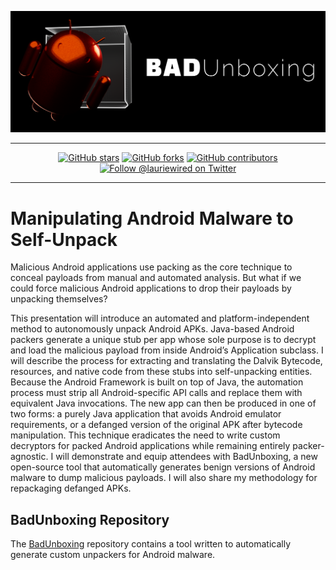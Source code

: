 <div align="center">

![logo](media/bad_unboxing_logo.png)

---

[![GitHub stars](https://img.shields.io/github/stars/LaurieWired/REcon2024)](https://github.com/LaurieWired/REcon2024/stargazers)
[![GitHub forks](https://img.shields.io/github/forks/LaurieWired/REcon2024)](https://github.com/LaurieWired/REcon2024/network/members)
[![GitHub contributors](https://img.shields.io/github/contributors/LaurieWired/REcon2024)](https://github.com/LaurieWired/REcon2024/graphs/contributors)
[![Follow @lauriewired on Twitter](https://img.shields.io/twitter/follow/lauriewired?style=social)](https://twitter.com/lauriewired)

</div>

---

# Manipulating Android Malware to Self-Unpack

Malicious Android applications use packing as the core technique to conceal payloads from manual and automated analysis. But what if we could force malicious Android applications to drop their payloads by unpacking themselves?

This presentation will introduce an automated and platform-independent method to autonomously unpack Android APKs. Java-based Android packers generate a unique stub per app whose sole purpose is to decrypt and load the malicious payload from inside Android’s Application subclass. I will describe the process for extracting and translating the Dalvik Bytecode, resources, and native code from these stubs into self-unpacking entities. Because the Android Framework is built on top of Java, the automation process must strip all Android-specific API calls and replace them with equivalent Java invocations. The new app can then be produced in one of two forms: a purely Java application that avoids Android emulator requirements, or a defanged version of the original APK after bytecode manipulation. This technique eradicates the need to write custom decryptors for packed Android applications while remaining entirely packer-agnostic.
I will demonstrate and equip attendees with BadUnboxing, a new open-source tool that automatically generates benign versions of Android malware to dump malicious payloads. I will also share my methodology for repackaging defanged APKs.

## BadUnboxing Repository
The [BadUnboxing](https://github.com/LaurieWired/BadUnboxing) repository contains a tool written to automatically generate custom unpackers for Android malware.



